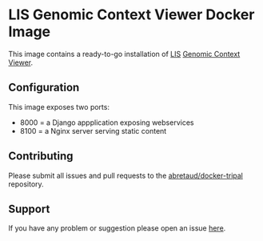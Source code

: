 # LIS Genomic Context Viewer Docker Image

This image contains a ready-to-go installation of [LIS](https://github.com/legumeinfo/) [Genomic Context Viewer](https://github.com/legumeinfo/lis_context_viewer).

## Configuration

This image exposes two ports:

- 8000 = a Django appplication exposing webservices
- 8100 = a Nginx server serving static content

## Contributing

Please submit all issues and pull requests to the [abretaud/docker-tripal](http://github.com/abretaud/docker-lis-gcv) repository.

## Support

If you have any problem or suggestion please open an issue [here](https://github.com/abretaud/docker-lis-gcv/issues).
